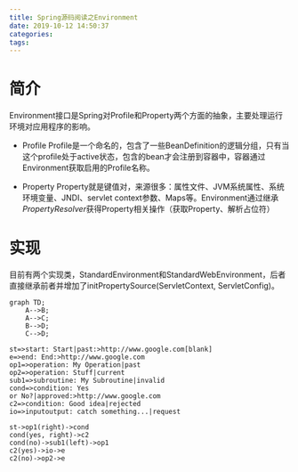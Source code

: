 ```yaml
---
title: Spring源码阅读之Environment
date: 2019-10-12 14:50:37
categories:
tags:
---
```


# 简介

Environment接口是Spring对Profile和Property两个方面的抽象，主要处理运行环境对应用程序的影响。

* Profile
    Profile是一个命名的，包含了一些BeanDefinition的逻辑分组，只有当这个profile处于active状态，包含的bean才会注册到容器中，容器通过Environment获取启用的Profile名称。

* Property
    Property就是键值对，来源很多：属性文件、JVM系统属性、系统环境变量、JNDI、servlet context参数、Maps等。Environment通过继承*PropertyResolver*获得Property相关操作（获取Property、解析占位符）

# 实现
目前有两个实现类，StandardEnvironment和StandardWebEnvironment，后者直接继承前者并增加了initPropertySource(ServletContext, ServletConfig)。

```mermaid
graph TD;
    A-->B;
    A-->C;
    B-->D;
    C-->D;
```

```flow
st=>start: Start|past:>http://www.google.com[blank]
e=>end: End:>http://www.google.com
op1=>operation: My Operation|past
op2=>operation: Stuff|current
sub1=>subroutine: My Subroutine|invalid
cond=>condition: Yes
or No?|approved:>http://www.google.com
c2=>condition: Good idea|rejected
io=>inputoutput: catch something...|request

st->op1(right)->cond
cond(yes, right)->c2
cond(no)->sub1(left)->op1
c2(yes)->io->e
c2(no)->op2->e
```